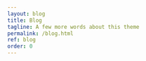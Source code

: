 ```yaml
---
layout: blog
title: Blog
tagline: A few more words about this theme
permalink: /blog.html
ref: blog
order: 0
---
```

